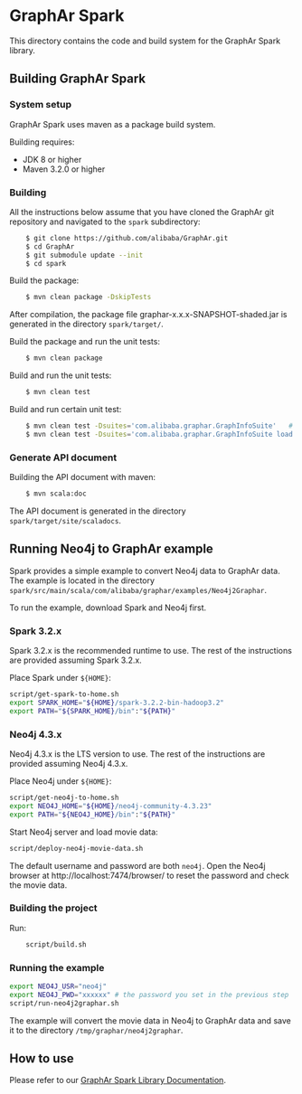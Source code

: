 # GraphAr Spark

This directory contains the code and build system for the GraphAr Spark library.

## Building GraphAr Spark

### System setup

GraphAr Spark uses maven as a package build system.

Building requires:

- JDK 8 or higher
- Maven 3.2.0 or higher

### Building

All the instructions below assume that you have cloned the GraphAr git
repository and navigated to the ``spark`` subdirectory:

```bash
    $ git clone https://github.com/alibaba/GraphAr.git
    $ cd GraphAr
    $ git submodule update --init
    $ cd spark
```

Build the package:

```bash
    $ mvn clean package -DskipTests
```

After compilation, the package file graphar-x.x.x-SNAPSHOT-shaded.jar is generated in the directory ``spark/target/``.

Build the package and run the unit tests:

```bash
    $ mvn clean package
```

Build and run the unit tests:

```bash
    $ mvn clean test
```

Build and run certain unit test:

```bash
    $ mvn clean test -Dsuites='com.alibaba.graphar.GraphInfoSuite'   # run the GraphInfo test suite
    $ mvn clean test -Dsuites='com.alibaba.graphar.GraphInfoSuite load graph info'  # run the `load graph info` test of test suite
```

### Generate API document

Building the API document with maven:

```bash
    $ mvn scala:doc
```

The API document is generated in the directory ``spark/target/site/scaladocs``.

## Running Neo4j to GraphAr example

Spark provides a simple example to convert Neo4j data to GraphAr data.
The example is located in the directory ``spark/src/main/scala/com/alibaba/graphar/examples/Neo4j2Graphar``.

To run the example, download Spark and Neo4j first.

### Spark 3.2.x

Spark 3.2.x is the recommended runtime to use. The rest of the instructions are provided assuming Spark 3.2.x.

Place Spark under `${HOME}`:

```bash
script/get-spark-to-home.sh
export SPARK_HOME="${HOME}/spark-3.2.2-bin-hadoop3.2"
export PATH="${SPARK_HOME}/bin":"${PATH}"
```

### Neo4j 4.3.x

Neo4j 4.3.x is the LTS version to use. The rest of the instructions are provided assuming Neo4j 4.3.x.

Place Neo4j under `${HOME}`:

```bash
script/get-neo4j-to-home.sh
export NEO4J_HOME="${HOME}/neo4j-community-4.3.23"
export PATH="${NEO4J_HOME}/bin":"${PATH}"
```

Start Neo4j server and load movie data:

```bash
script/deploy-neo4j-movie-data.sh
```

The default username and password are both ``neo4j``.
Open the Neo4j browser at http://localhost:7474/browser/ to reset the password and check the movie data.

### Building the project

Run:

```bash
    script/build.sh
```

### Running the example

```bash
export NEO4J_USR="neo4j"
export NEO4J_PWD="xxxxxx" # the password you set in the previous step
script/run-neo4j2graphar.sh
```

The example will convert the movie data in Neo4j to GraphAr data and save it to the directory ``/tmp/graphar/neo4j2graphar``.

## How to use

Please refer to our [GraphAr Spark Library Documentation](https://alibaba.github.io/GraphAr/user-guide/spark-lib.html).
